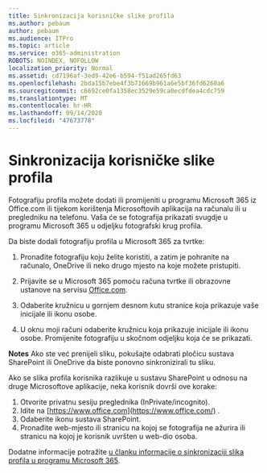 ```yaml
---
title: Sinkronizacija korisničke slike profila
ms.author: pebaum
author: pebaum
ms.audience: ITPro
ms.topic: article
ms.service: o365-administration
ROBOTS: NOINDEX, NOFOLLOW
localization_priority: Normal
ms.assetid: cd7196af-3ed9-42e6-b594-f51ad265fd63
ms.openlocfilehash: 2bda15b7ebe4f3b71669b961a6e5bf36fd6260a6
ms.sourcegitcommit: c6692ce0fa1358ec3529e59ca0ecdfdea4cdc759
ms.translationtype: MT
ms.contentlocale: hr-HR
ms.lasthandoff: 09/14/2020
ms.locfileid: "47673778"
---
```

# <a name="sync-a-users-profile-picture"></a>Sinkronizacija korisničke slike profila

Fotografiju profila možete dodati ili promijeniti u programu Microsoft 365 iz Office.com ili tijekom korištenja Microsoftovih aplikacija na računalu ili u pregledniku na telefonu. Vaša će se fotografija prikazati svugdje u programu Microsoft 365 u odjeljku fotografski krug profila.

Da biste dodali fotografiju profila u Microsoft 365 za tvrtke:

1. Pronađite fotografiju koju želite koristiti, a zatim je pohranite na računalo, OneDrive ili neko drugo mjesto na koje možete pristupiti.

2. Prijavite se u Microsoft 365 pomoću računa tvrtke ili obrazovne ustanove na servisu [Office.com](https://www.office.com).

3. Odaberite kružnicu u gornjem desnom kutu stranice koja prikazuje vaše inicijale ili ikonu osobe.

4. U oknu moji računi odaberite kružnicu koja prikazuje inicijale ili ikonu osobe. Promijenite fotografiju u skočnom odjeljku koja će se prikazati.

**Notes** Ako ste već prenijeli sliku, pokušajte odabrati pločicu sustava SharePoint ili OneDrive da biste ponovno sinkronizirali tu sliku.

Ako se slika profila korisnika razlikuje u sustavu SharePoint u odnosu na druge Microsoftove aplikacije, neka korisnik dovrši ove korake:

1. Otvorite privatnu sesiju preglednika (InPrivate/incognito).
2. Idite na [https://www.office.com](https://www.office.com/) .
3. Odaberite ikonu sustava SharePoint.
4. Pronađite web-mjesto ili stranicu na kojoj se fotografija ne ažurira ili stranicu na kojoj je korisnik uvršten u web-dio osoba.

Dodatne informacije potražite [u članku informacije o sinkronizaciji slika profila u programu Microsoft 365](https://support.office.com/article/information-about-profile-picture-synchronization-in-office-365-20594d76-d054-4af4-a660-401133e3d48a).

